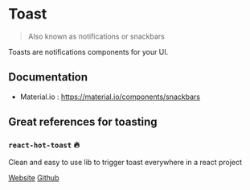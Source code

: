 # Toast

> Also known as notifications or snackbars

Toasts are notifications components for your UI.

## Documentation

- Material.io : <https://material.io/components/snackbars>

## Great references for toasting

### `react-hot-toast` 🔥

Clean and easy to use lib to trigger toast everywhere in a react project

[Website](https://react-hot-toast.com/)
[Github](https://github.com/timolins/react-hot-toast)